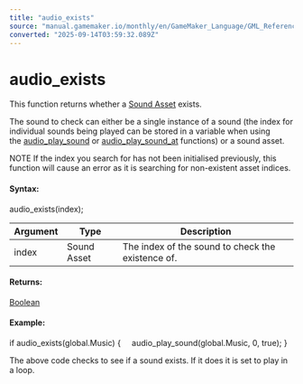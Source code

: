 ```yaml
---
title: "audio_exists"
source: "manual.gamemaker.io/monthly/en/GameMaker_Language/GML_Reference/Asset_Management/Audio/audio_exists.htm"
converted: "2025-09-14T03:59:32.089Z"
---
```


# audio\_exists

This function returns whether a [Sound Asset](../../../../The_Asset_Editors/Sounds.md) exists.

The sound to check can either be a single instance of a sound (the index for individual sounds being played can be stored in a variable when using the [audio\_play\_sound](audio_play_sound.md) or [audio\_play\_sound\_at](audio_play_sound_at.md) functions) or a sound asset.

NOTE If the index you search for has not been initialised previously, this function will cause an error as it is searching for non-existent asset indices.

#### Syntax:

audio\_exists(index);

| Argument | Type | Description |
| --- | --- | --- |
| index | Sound Asset | The index of the sound to check the existence of. |

#### Returns:

[Boolean](../../../GML_Overview/Data_Types.md)

#### Example:

if audio\_exists(global.Music)
{
    audio\_play\_sound(global.Music, 0, true);
}

The above code checks to see if a sound exists. If it does it is set to play in a loop.